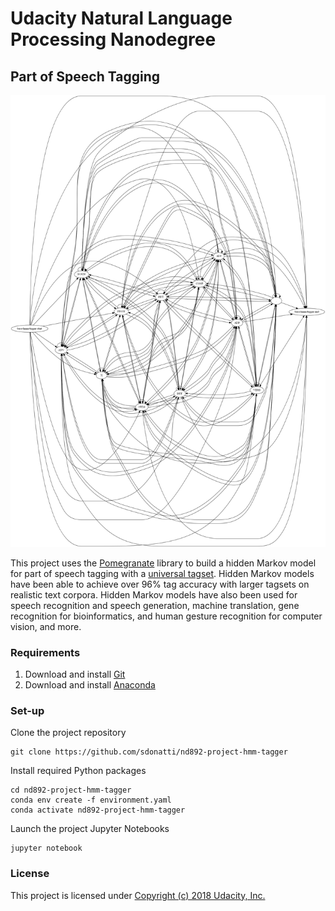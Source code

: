 # Udacity Natural Language Processing Nanodegree

## Part of Speech Tagging

![teaser](./_base-hmm-tagger.png)

This project uses the [Pomegranate](https://github.com/jmschrei/pomegranate) library to build a hidden Markov model for part of speech tagging with a [universal tagset](https://www.petrovi.de/data/universal.pdf). Hidden Markov models have been able to achieve over 96% tag accuracy with larger tagsets on realistic text corpora. Hidden Markov models have also been used for speech recognition and speech generation, machine translation, gene recognition for bioinformatics, and human gesture recognition for computer vision, and more.

### Requirements

1. Download and install [Git](https://git-scm.com)
2. Download and install [Anaconda](https://www.anaconda.com)

### Set-up

Clone the project repository
```
git clone https://github.com/sdonatti/nd892-project-hmm-tagger
```

Install required Python packages
```
cd nd892-project-hmm-tagger
conda env create -f environment.yaml
conda activate nd892-project-hmm-tagger
```

Launch the project Jupyter Notebooks
```
jupyter notebook
```

### License

This project is licensed under [Copyright (c) 2018 Udacity, Inc.](LICENSE)